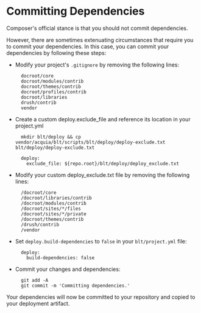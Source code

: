 # Committing Dependencies

Composer's official stance is that you should not commit dependencies.

However, there are sometimes extenuating circumstances that require you to commit your dependencies. In this case, you can commit your dependencies by following these steps:

* Modify your project's `.gitignore` by removing the following lines:

        docroot/core
        docroot/modules/contrib
        docroot/themes/contrib
        docroot/profiles/contrib
        docroot/libraries
        drush/contrib
        vendor

* Create a custom deploy.exclude_file and reference its location in your project.yml

        mkdir blt/deploy && cp vendor/acquia/blt/scripts/blt/deploy/deploy-exclude.txt blt/deploy/deploy-exclude.txt
        
        deploy:
          exclude_file: ${repo.root}/blt/deploy/deploy_exclude.txt

* Modify your custom deploy_exclude.txt file by removing the following lines:

        /docroot/core
        /docroot/libraries/contrib
        /docroot/modules/contrib
        /docroot/sites/*/files
        /docroot/sites/*/private
        /docroot/themes/contrib
        /drush/contrib
        /vendor

* Set `deploy.build-dependencies` to `false` in your `blt/project.yml` file:

        deploy:
          build-dependencies: false

* Commit your changes and dependencies:

        git add -A
        git commit -m 'Committing dependencies.'

Your dependencies will now be committed to your repository and copied to your deployment artifact.
